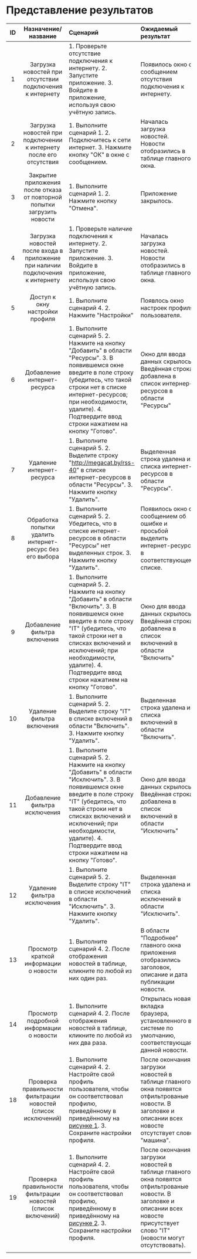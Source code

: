 # Представление результатов

| ID | Назначение/название | Сценарий | Ожидаемый результат | Фактический результат | Оценка |
|:---:|:---:|:---|:---|:---|:---|
| 1 | Загрузка новостей при отсутствии подключения к интернету | 1. Проверьте отсутствие подключения к интернету. 2. Запустите приложение. 3. Войдите в приложение, используя свою учётную запись. | Появилось окно с сообщением отсутствия подключения к интернету. |  |  |
| 2 | Загрузка новостей при подключении к интернету после его отсутствия | 1. Выполните сценарий 1. 2. Подключитесь к сети интернет. 3. Нажмите кнопку "ОК" в окне с сообщением. | Началась загрузка новостей. Новости отобразились в таблице главного окна. |  |  |
| 3 | Закрытие приложения после отказа от повторной попытки загрузить новости | 1. Выполните сценарий 1. 2. Нажмите кнопку "Отмена". | Приложение закрылось. |  |  |
| 4 | Загрузка новостей после входа в приложение при наличии подключения к интернету | 1. Проверьте наличие подключения к интернету. 2. Запустите приложение. 3. Войдите в приложение, используя свою учётную запись. | Началась загрузка новостей. Новости отобразились в таблице главного окна. |  |  |
| 5 | Доступ к окну настройки профиля | 1. Выполните сценарий 4. 2. Нажмите "Настройки" | Появлось окно настроек профиля пользователя. |  |  |
| 6 | Добавление интернет-ресурса | 1. Выполните сценарий 5. 2. Нажмите на кнопку "Добавить" в области "Ресурсы". 3. В появившемся окне введите в поле строку (убедитесь, что такой строки нет в списке интернет-ресурсов; при необходимости, удалите). 4. Подтвердите ввод строки нажатием на кнопку "Готово". | Окно для ввода данных скрылось. Введённая строка добавлена в список интернер-ресурсов в области "Ресурсы" |  |  |
| 7 | Удаление интернет-ресурса | 1. Выполните сценарий 5. 2. Выделите строку "http://megacat.by/rss-40" в списке интернет-ресурсов в области "Ресурсы". 3. Нажмите кнопку "Удалить". | Выделенная строка удалена из списка интернет-ресурсов в области "Ресурсы". |  |  |
| 8 | Обработка попытки удалить интернет-ресурс без его выбора | 1. Выполните сценарий 5. 2. Убедитесь, что в списке интернет-ресурсов в области "Ресурсы" нет выделенных строк. 3. Нажмите кнопку "Удалить". | Появилось окно с сообщением об ошибке и просьбой выделить интернет-ресурс в соответствующем списке. |  |  |
| 9 | Добавление фильтра включения | 1. Выполните сценарий 5. 2. Нажмите на кнопку "Добавить" в области "Включить". 3.  В появившемся окне введите в поле строку "IT" (убедитесь, что такой строки нет в списках включений и исключений; при необходимости, удалите). 4. Подтвердите ввод строки нажатием на кнопку "Готово". | Окно для ввода данных скрылось. Введённая строка добавлена в список включений в области "Включить"  |  |  |
| 10 | Удаление фильтра включения | 1. Выполните сценарий 5. 2. Выделите строку "IT" в списке включений в области "Включить". 3. Нажмите кнопку "Удалить". | Выделенная строка удалена из списка включений в области "Включить". |  |  |
| 11 | Добавление фильтра исключения | 1. Выполните сценарий 5. 2. Нажмите на кнопку "Добавить" в области "Исключить". 3.  В появившемся окне введите в поле строку "IT" (убедитесь, что такой строки нет в списках включений и исключений; при необходимости, удалите). 4. Подтвердите ввод строки нажатием на кнопку "Готово". | Окно для ввода данных скрылось. Введённая строка добавлена в список включений в области "Исключить" |  |  |
| 12 | Удаление фильтра исключения | 1. Выполните сценарий 5. 2. Выделите строку "IT" в списке исключений в области "Исключить". 3. Нажмите кнопку "Удалить". | Выделенная строка удалена из списка исключений в области "Исключить". |  |  |  |
| 13 | Просмотр краткой информации о новости | 1. Выполните сценарий 4. 2. После отображения новостей в таблице, кликните по любой из них один раз. | В области "Подробнее" главного окна приложения отобразились заголовок, описание и дата публикации новости. |  |  |
| 14 | Просмотр подробной информации о новости | 1. Выполните сценарий 4. 2. После отображения новостей в таблице, кликните по любой из них два раза. | Открылась новая вкладка браузера, установленного в системе по умолчанию, соответствующая данной новости. |  |  |
| 18 | Проверка правильности фильтрации новостей (список исключений) | 1. Выполните сценарий 4. 2. Настройте свой профиль пользователя, чтобы он соответствовал профилю, приведённому в приведённому на [рисунке 1](#1). 3. Сохраните настройки профиля. | После окончания загрузки новостей в таблице главного окна появятся отфильтрованые новости. В заголовке и описании всех новосте отсутствует слово "машина". |  |  |
| 19 | Проверка правильности фильтрации новостей (список включений) | 1. Выполните сценарий 4. 2. Настройте свой профиль пользователя, чтобы он соответствовал профилю, приведённому в приведённому на [рисунке 2](#2). 3. Сохраните настройки профиля. | После окончания загрузки новостей в таблице главного окна появятся отфильтрованые новости. В заголовке и описании всех новосте присутствует слово "IT" (новости могут отсутствовать). |  |  |
|  |  |  |  |  |  |



